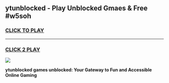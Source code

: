 
## ytunblocked - Play Unblocked Gmaes & Free #w5soh
<h3>
<a href="https://news.freeplayer.one?title=ytunblocked&ref=03M">CLICK TO PLAY</a></h3>
<hr>

<h3>
<a href="https://news.freeplayer.one?title=ytunblocked&ref=03M">CLICK 2 PLAY</a>
  
</h3>

<a href="https://news.freeplayer.one?title=ytunblocked&ref=03M"><img src="https://clearcache.store/games.png"></a>


**ytunblocked games unblocked: Your Gateway to Fun and Accessible Online Gaming**
